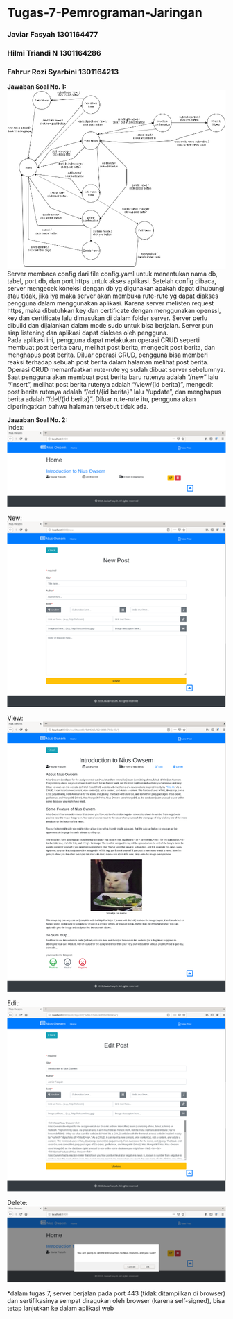 # Tugas-7-Pemrograman-Jaringan
### Javiar Fasyah         1301164477
### Hilmi Triandi N		    1301164286
### Fahrur Rozi Syarbini	1301164213  
  
  
**Jawaban Soal No. 1:**  
![fsm.png](/screenshot/fsm.png)  
Server membaca config dari file config.yaml untuk menentukan nama db, tabel, port db, dan port https untuk akses aplikasi. Setelah config dibaca, server mengecek koneksi dengan db yg digunakan apakah dapat dihubungi atau tidak, jika iya maka server akan membuka rute-rute yg dapat diakses pengguna dalam menggunakan aplikasi. Karena server melisten request https, maka dibutuhkan key dan certificate dengan menggunakan openssl, key dan certificate lalu dimasukan di dalam folder server. Server perlu dibuild dan dijalankan dalam mode sudo untuk bisa berjalan. Server pun siap listening dan aplikasi dapat diakses oleh pengguna.  
Pada aplikasi ini, pengguna dapat melakukan operasi CRUD seperti membuat post berita baru, melihat post berita, mengedit post berita, dan menghapus post berita. Diluar operasi CRUD, pengguna bisa memberi reaksi terhadap sebuah post berita dalam halaman melihat post berita. Operasi CRUD memanfaatkan rute-rute yg sudah dibuat server sebelumnya. Saat pengguna akan membuat post berita baru rutenya adalah “/new” lalu “/insert”, melihat post berita rutenya adalah “/view/{id berita}”, mengedit post berita rutenya adalah “/edit/{id berita}” lalu “/update”, dan menghapus berita adalah “/del/{id berita}”. Diluar rute-rute itu, pengguna akan diperingatkan bahwa halaman tersebut tidak ada.  
  
**Jawaban Soal No. 2:**  
Index:  
![index.png](/screenshot/index.png)  
  
New:  
![new.png](/screenshot/new.png)  
  
View:  
![view.png](/screenshot/view.png)  
  
Edit:  
![edit.png](/screenshot/edit.png)  
  
Delete:  
![delete.png](/screenshot/delete.png)  
  
*dalam tugas 7, server berjalan pada port 443 (tidak ditampilkan di browser) dan sertifikasinya sempat diragukan oleh browser (karena self-signed), bisa tetap lanjutkan ke dalam aplikasi web
